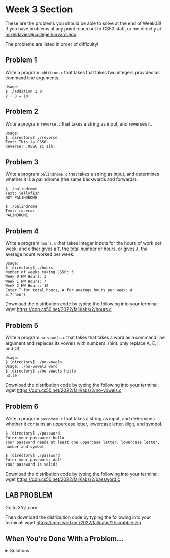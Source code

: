 # Week 3 Section

These are the problems you should be able to solve at the end of Week03! If you have problems at any point reach out to CS50 staff, 
or me directly at mikeldavies@college.harvard.edu

The problems are listed in order of difficulty!


## **Problem 1**

Write a program  `addition.c` that takes that takes two integers provided as command line arguments.

```
Usage:
$ ./addition 2 8
2 + 8 = 10
```

## **Problem 2**

Write a program `reverse.c` that takes a string as input, and reverses it.

```
Usage:
$ [directory] ./reverse
Text: This is CS50.
Reverse: .05SC si sihT
```


## **Problem 3**

Write a program `palindrome.c` that takes a string as input, and determines whether it is a palindrome (the same backwards and forwards).

```
$ ./palindrome
Text: jellyfish
NOT PALINDROME
```
```
$ ./palindrome
Text: racecar
PALINDROME
```


## **Problem 4**

Write a program `hours.c` that takes integer inputs for the hours of work per week, and either gives a `T`, the total number or hours, or gives `A`, the average hours worked per week.

```
Usage:
$ [directory] ./hours
Number of weeks taking CS50: 3
Week 0 HW Hours: 3
Week 1 HW Hours: 7
Week 2 HW Hours: 10
Enter T for total hours, A for average hours per week: A
6.7 hours
```

Download the distribution code by typing the following into your terminal: wget https://cdn.cs50.net/2022/fall/labs/2/hours.c


## **Problem 5**

Write a program `no-vowels.c` that takes that takes a word as a command line argument and replaces its vowels with numbers. (hint: only replace A, E, I, and O)

```
Usage:
$ [directory] ./no-vowels 
Usage: ./no-vowels word
$ [directory] ./no-vowels hello
h3ll0
```

Download the distribution code by typing the following into your terminal: wget https://cdn.cs50.net/2022/fall/labs/2/no-vowels.c


## **Problem 6**

Write a program `password.c` that takes a string as input, and determines whether it contains an uppercase letter, lowercase letter, digit, and symbol.

```
$ [directory] ./password
Enter your password: hello
Your password needs at least one uppercase letter, lowercase letter, number and symbol
```
```
$ [directory] ./password
Enter your password: Aa1!
Your password is valid!
```

Download the distribution code by typing the following into your terminal: wget https://cdn.cs50.net/2022/fall/labs/2/password.c


## **LAB PROBLEM**

Go to XYZ.com

Then download the distribution code by typing the following into your terminal: wget https://cdn.cs50.net/2022/fall/labs/2/scrabble.zip

## When You're Done With a Problem...

<details><summary>Solutions</summary>
  <p>
    https://github.com/MDavies2022/MikelDavies_Lab_Fall2022/tree/main/Week03/Solution
  </p>
</details>
  
  
